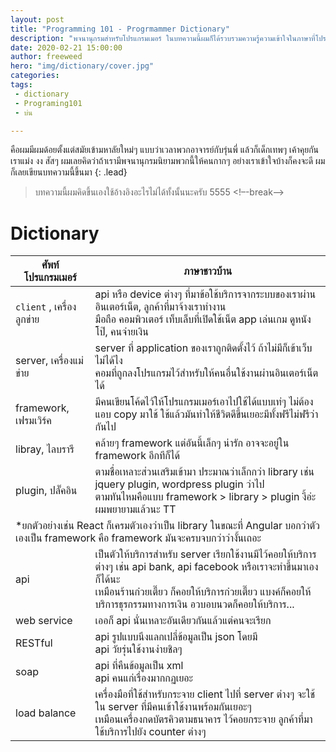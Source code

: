 ```yaml
---
layout: post
title: "Programming 101 - Progrmammer Dictionary"
description: "พจนานุกรมสำหรับโปรแกรมเมอร์ ในบทความนี้ผมก็ได้รวบรวมความรู้ความเข้าใจในภาษาที่โปรแกรมเมอร์้ใช้โดยหวังว่า จะทำให้ผู้อ่านเข้าใจสิ่งมีชีวิตที่เรียกว่าโปรแกรมเมอร์มากขึ้นไม่มากก็น้อยนะครับ "
date: 2020-02-21 15:00:00
author: freeweed
hero: "img/dictionary/cover.jpg"
categories:
tags: 
 - dictionary
 - Programing101
 - บ่น

---
```


คือผมมีผมด้อยตั้งแต่สมัยเข้ามหาลัยใหม่ๆ แบบว่าเวลาพวกอาจารย์กับรุ่นพี่ แล้วก็เด็กเทพๆ เค้าคุยกันเราแม่ง งง สัสๆ ผมเลยคิดว่าถ้าเรามีพจนานุกรมนิยามพวกนี้ให้คนกากๆ อย่างเราเข้าใจบ้างก็คงจะดี ผมก็เลยเขียนบทความนี้ขึ้นมา
{: .lead}

> บทความนี้ผมคิดขึ้นเองใช้อ้างอิงอะไรไม่ได้ทั้งนั้นนะครับ 5555
<!–-break-–>

# Dictionary

<table>
    <thead>
        <tr>
            <th>ศัพท์โปรแกรมเมอร์</th>
            <th>ภาษาชาวบ้าน</th>
        </tr>
    </thead>
    <tbody>
        <tr>
            <td> <code class="h">client</code> , เครื่องลูกข่าย</td>
            <td>api หรือ device ต่างๆ ที่มาข้อใช้บริการจากระบบของเราผ่านอินเตอร์เน็ต, ลูกค้าที่มาจ้างเราทำงาน <br/>
            <span class="note">มือถือ คอมพิวเตอร์ เท็บเล็บที่เปิดใช้เน็ต app เล่นเกม ดูหนังโป๊, คนจ่ายเงิน</span></td>
        </tr>
        <tr>
            <td>server, เครื่องแม่ข่าย</td>
            <td>server ที่ application ของเราถูกติดตั้งไว้ ถ้าไม่มีก็เข้าเว็บไม่ได้ไง<br/>
            <span class="note">คอมที่ถูกลงโปรแกรมไว้สำหรับให้คนอื่นใช้งานผ่านอินเตอร์เน็ตได้</span></td>
        </tr>
        <tr>
            <td>framework, เฟรมเวิร์ค</td>
            <td>มีคนเขียนโค้ดไว้ให้โปรแกรมเมอร์เอาไปใช้ได้แบบเท่ๆ ไม่ต้องแอบ copy มาใช้ ใช้แล้วมันทำให้ชีวิตดีขึ้นเยอะมีทั้งฟรีไม่ฟรีว่ากันไป</td>
        </tr>
        <tr>
            <td>libray, ไลบรารี</td>
            <td>คล้ายๆ framework แต่อันนี้เล็กๆ น่ารัก อาจจะอยู่ใน framework อีกทีก็ได้ </td>
        </tr>
        <tr>
            <td>plugin, ปลั๊คอิน</td>
            <td>ตามชื่อเหลาะส่วนเสริมเข้ามา ประมาณว่าเล็กกว่า library เช่น jquery plugin, wordpress plugin ว่าไป<br/>
            <span class="note">ตามทันไหมคือแบบ framework > library > plugin งี้อ่ะ ผมพยายามแล้วนะ TT</span> </td>
        </tr>
        <tr>
            <td colspan="3">
                <span class="text-red"> *ยกตัวอย่างเช่น React ก็เครมตัวเองว่าเป็น library ในขณะที่ Angular บอกว่าตัวเองเป็น framework คือ framework มันจะครบจบกว่าว่างั้นเถอะ</span>
            </td>
        </tr>
        <tr>
            <td>api</td>
            <td>เป็นตัวให้บริการสำหรับ server เรียกใช้งานมีไว้คอยให้บริการต่างๆ เช่น api bank, api facebook หรือเราจะทำขึ้นมาเองก็ได้นะ <br/>
            <span class="note">เหมือนร้านก๋วยเตี๊ยว ก็คอยให้บริการก๋วยเตี๊ยว แบงค์ก็คอยให้บริการธุรกรรมทางการเงิน อวบอบนวดก็คอยให้บริการ...</span>
            </td>
        </tr>
        <tr>
            <td>web service</td>
            <td>เออก็ api นั่นเหลาะอันเดียวกันแล้วแต่คนจะเรียก
            </td>
        </tr>
        <tr>
            <td>RESTful</td>
            <td>api รูปแบบนึงแลกเปลี่ข้อมูลเป็น json โดยมี <br/><span class="note">api วัยรุ่นใช้งานง่ายชิลๆ</span></td>
        </tr>
        <tr>
            <td>soap</td>
            <td>api ที่คืนข้อมูลเป็น xml <br/>
            <span class="note">api คนแก่เรื่องมากกฏเยอะ</span>
            </td>
        </tr>
        <tr>
            <td>load balance</td>
            <td>เครื่องมือที่ใช้สำหรับกระจาย client ไปที่ server ต่างๆ จะใช้ใน server ที่มีคนเข้าใช้งานพร้อมกันเยอะๆ <br/>
            <span class="note">เหมือนเครื่องกดบัตรคิวตามธนาคาร ไว้คอยกระจาย ลูกค้าที่มาใช้บริการไปยัง counter ต่างๆ</span>
            </td>
        </tr>
    </tbody>
</table>